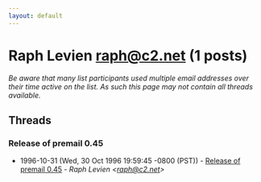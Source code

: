 ```yaml
---
layout: default
---
```


# Raph Levien <raph@c2.net> (1 posts)

_Be aware that many list participants used multiple email addresses over their time active on the list. As such this page may not contain all threads available._

## Threads

### Release of premail 0.45
+ 1996-10-31 (Wed, 30 Oct 1996 19:59:45 -0800 (PST)) - [Release of premail 0.45](/archive/1996/10/fe0ce761884da2a4bdb7ba519980fa434539fe12fbd00e7e66d64b141a5cce06) - _Raph Levien \<raph@c2.net\>_

